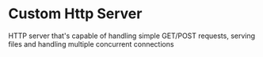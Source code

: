 # Custom Http Server

HTTP server that's capable of handling simple GET/POST requests, serving files and handling multiple concurrent connections